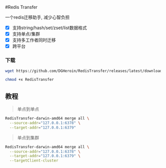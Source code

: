 #Redis Transfer

一个redis迁移助手, 减少心智负担

- [x] 支持string/hash/set/zset/list数据格式
- [x] 支持单点/集群
- [x] 支持多工作者同时迁移
- [x] 跨平台

### 下载
```bash
wget https://github.com/DGHeroin/RedisTransfer/releases/latest/download/RedisTransfer-linux-amd64 -O RedisTransfer

chmod +x RedisTransfer
```

## 教程
> 单点到单点

```bash
RedisTransfer-darwin-amd64 merge all \
  --source-addr="127.0.0.1:6378" \
  --target-addr="127.0.0.1:6379"
```

> 单点到集群

```bash
RedisTransfer-darwin-amd64 merge all \
  --source-addr="127.0.0.1:6378" \
  --target-addr="127.0.0.1:6379" \
  --targetClient-cluster
```
